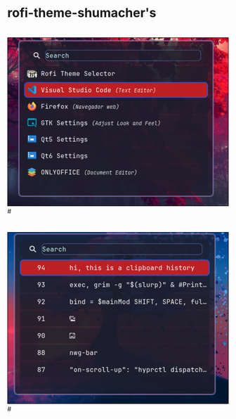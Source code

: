 
# rofi-theme-shumacher's

#
<img src="screenshots/20250727_23h36m42s_grim.png">
#

#
<img src="screenshots/20250727_23h38m44s_grim.png">
#
